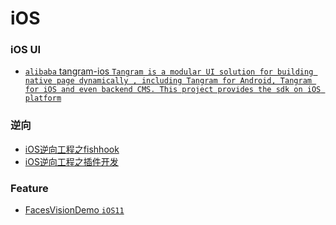 # iOS

### iOS UI
 - [`alibaba` tangram-ios `Tangram is a modular UI solution for building native page dynamically , including Tangram for Android, Tangram for iOS and even backend CMS. This project provides the sdk on iOS platform`](https://github.com/alibaba/tangram-ios)

### 逆向
 - [iOS逆向工程之fishhook](http://www.imlifengfeng.com/blog/?p=692)
 - [iOS逆向工程之插件开发](http://www.imlifengfeng.com/blog/?p=677)
 
### Feature
 - [FacesVisionDemo `iOS11`](https://github.com/cocoa-ai/FacesVisionDemo)
